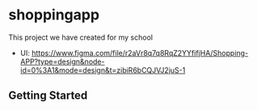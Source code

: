 # shoppingapp

This project we have created for my school
- UI: https://www.figma.com/file/r2aVr8q7q8RqZ2YYfifjHA/Shopping-APP?type=design&node-id=0%3A1&mode=design&t=zibiR6bCQJVJ2juS-1

## Getting Started
